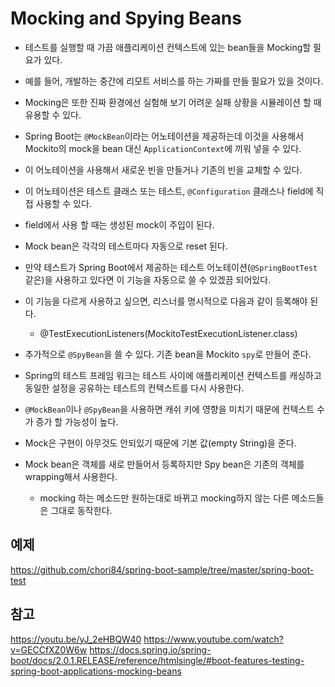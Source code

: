 # Mocking and Spying Beans

- 테스트를 실행할 때 가끔 애플리케이션 컨텍스트에 있는 bean들을 Mocking할 필요가 있다.
- 예를 들어, 개발하는 중간에 리모트 서비스를 하는 가짜를 만들 필요가 있을 것이다.
- Mocking은 또한 진짜 환경에선 실험해 보기 어려운 실패 상황을 시뮬레이션 할 때 유용할 수 있다.
- Spring Boot는 ```@MockBean```이라는 어노테이션을 제공하는데 이것을 사용해서
Mockito의 mock을 bean 대신 ```ApplicationContext```에 끼워 넣을 수 있다.
- 이 어노테이션을 사용해서 새로운 빈을 만들거나 기존의 빈을 교체할 수 있다.
- 이 어노테이션은 테스트 클래스 또는 테스트, ```@Configuration``` 클래스나 field에 직접 사용할 수 있다.
- field에서 사용 할 때는 생성된 mock이 주입이 된다.
- Mock bean은 각각의 테스트마다 자동으로 reset 된다.
- 만약 테스트가 Spring Boot에서 제공하는 테스트 어노테이션(```@SpringBootTest``` 같은)을 사용하고 있다면
이 기능을 자동으로 쓸 수 있겠끔 되어있다.
- 이 기능을 다르게 사용하고 싶으면, 리스너를 명시적으로 다음과 같이 등록해야 된다.
    - @TestExecutionListeners(MockitoTestExecutionListener.class)
 
- 추가적으로 ```@SpyBean```을 쓸 수 있다. 기존 bean을 Mockito ```spy```로 만들어 준다.
- Spring의 테스트 프레임 워크는 테스트 사이에 애플리케이션 컨텍스트를 캐싱하고
동일한 설정을 공유하는 테스트의 컨텍스트를 다시 사용한다.
- ```@MockBean```이나 ```@SpyBean```을 사용하면 캐쉬 키에 영향을 미치기 때문에 컨텍스트 수가 증가 할 가능성이 높다.
- Mock은 구현이 아무것도 안되있기 때문에 기본 값(empty String)을 준다.
- Mock bean은 객체를 새로 만들어서 등록하지만 Spy bean은 기존의 객체를 wrapping해서 사용한다.
    - mocking 하는 메소드만 원하는대로 바뀌고 mocking하지 않는 다른 메소드들은 그대로 동작한다.

## 예제
https://github.com/chori84/spring-boot-sample/tree/master/spring-boot-test

## 참고
https://youtu.be/yJ_2eHBQW40
https://www.youtube.com/watch?v=GECCfXZ0W6w
https://docs.spring.io/spring-boot/docs/2.0.1.RELEASE/reference/htmlsingle/#boot-features-testing-spring-boot-applications-mocking-beans
